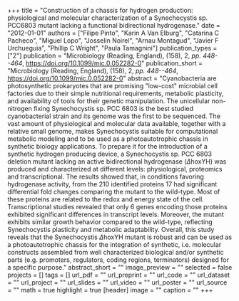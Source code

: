+++
title = "Construction of a chassis for hydrogen production: physiological and molecular characterization of a Synechocystis sp. PCC6803 mutant lacking a functional bidirectional hydrogenase."
date = "2012-01-01"
authors = ["Filipe Pinto", "Karin A Van Elburg", "Catarina C Pacheco", "Miguel Lopo", "Josselin Noirel", "Arnau Montagud", "Javier F Urchueguia", "Phillip C Wright", "Paula Tamagnini"]
publication_types = ["2"]
publication = "Microbiology (Reading, England), (158), 2, _pp. 448--464_, https://doi.org/10.1099/mic.0.052282-0"
publication_short = "Microbiology (Reading, England), (158), 2, _pp. 448--464_, https://doi.org/10.1099/mic.0.052282-0"
abstract = "Cyanobacteria are photosynthetic prokaryotes that are promising "low-cost" microbial cell factories due to their simple nutritional requirements, metabolic plasticity, and availability of tools for their genetic manipulation. The unicellular non-nitrogen fixing Synechocystis sp. PCC 6803 is the best studied cyanobacterial strain and its genome was the first to be sequenced. The vast amount of physiological and molecular data available, together with a relative small genome, makes Synechocystis suitable for computational metabolic modeling and to be used as a photoautotrophic chassis in synthetic biology applications. To prepare it for the introduction of a synthetic hydrogen producing device, a Synechocystis sp. PCC 6803 deletion mutant lacking an active bidirectional hydrogenase ($\Delta$hoxYH) was produced and characterized at different levels: physiological, proteomics and transcriptional. The results showed that, in conditions favoring hydrogenase activity, from the 210 identified proteins 17 had significant differential fold changes comparing the mutant to the wild-type. Most of these proteins are related to the redox and energy state of the cell. Transcriptional studies revealed that only 6 genes encoding those proteins exhibited significant differences in transcript levels. Moreover, the mutant exhibits similar growth behavior compared to the wild-type, reflecting Synechocystis plasticity and metabolic adaptability. Overall, this study reveals that the Synechocystis $\Delta$hoxYH mutant is robust and can be used as a photoautotrophic chassis for the integration of synthetic, i.e. molecular constructs assembled from well characterized biological and/or synthetic parts (e.g. promoters, regulators, coding regions, terminators) designed for a specific purpose."
abstract_short = ""
image_preview = ""
selected = false
projects = []
tags = []
url_pdf = ""
url_preprint = ""
url_code = ""
url_dataset = ""
url_project = ""
url_slides = ""
url_video = ""
url_poster = ""
url_source = ""
math = true
highlight = true
[header]
image = ""
caption = ""
+++
